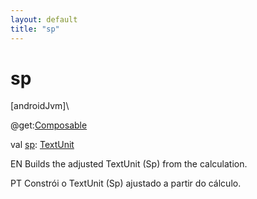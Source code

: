 ```yaml
---
layout: default
title: "sp"
---
```


# sp

[androidJvm]\

@get:[Composable](https://developer.android.com/reference/kotlin/androidx/compose/runtime/Composable.html)

val [sp](sp.md): [TextUnit](https://developer.android.com/reference/kotlin/androidx/compose/ui/unit/TextUnit.html)

EN Builds the adjusted TextUnit (Sp) from the calculation.

PT Constrói o TextUnit (Sp) ajustado a partir do cálculo.